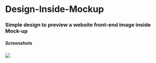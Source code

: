 # Design-Inside-Mockup
### Simple design to preview a website front-end image inside Mock-up


##### Screenshots

<img src = 'test.gif'>
